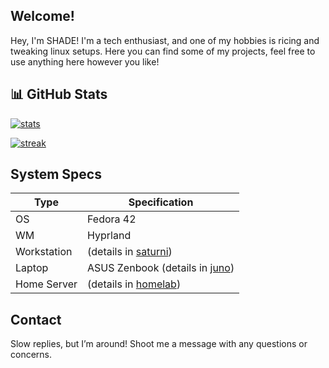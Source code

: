 ## Welcome!

Hey, I'm SHADE! I'm a tech enthusiast, and one of my hobbies is ricing and tweaking linux setups. Here you can find some of my projects, feel free to use anything here however you like!

## 📊 GitHub Stats

[![stats](https://github-profile-summary-cards.vercel.app/api/cards/stats?username=hologramkrypt&theme=tokyonight)](https://github.com/anuraghazra/github-readme-stats)

[![streak](https://github-readme-stats.vercel.app/api?username=hologramkrypt&show_icons=true&theme=tokyonight&hide_border=true)](https://git.io/streak-stats)

## System Specs

| Type        | Specification                  |
| ----------- | ------------------------------ |
| OS          | Fedora 42                      |
| WM          | Hyprland                       |
| Workstation | (details in [saturni](https://github.com/hologramkrypt/saturni))           |
| Laptop      | ASUS Zenbook (details in [juno](https://github.com/hologramkrypt/juno))    | 
| Home Server | (details in [homelab](https://github.com/hologramkrypt/homelab))           |


## Contact

Slow replies, but I’m around! Shoot me a message with any questions or concerns.

